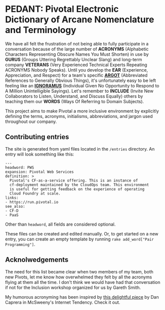 # PEDANT: Pivotal Electronic Dictionary of Arcane Nomenclature and Terminology

We have all felt the frustration of not being able to fully participate in a conversation because of the large number of **ACRONYMS** (Alphabetic Characters Representing Obscure Names You Must Shorten) in use by **GURUS** (Groups Uttering Regrettably Unclear Slang) and long-term company **VETERANS** (Very Experienced Technical Experts Repeating ACRONYMS Nobody Speaks). Until you develop the **EAR** (Experience, Appreciation, and Respect) for a team's specific [**ARGOT**](https://en.wikipedia.org/wiki/Argot) (Abbreviated References to Generally Obvious Things), it's unfortunately easy to be left feeling like an [**IGNORAMUS**](https://www.merriam-webster.com/dictionary/ignoramus) (Individual Given No Opportunity to Respond to A Million Unintelligible Sayings). Let's remember to **INCLUDE** (Invite New Collaborators to Listen, Understand, and Discuss Equally) others by teaching them our **WORDS** (Ways Of Referring to Domain Subjects).

This project aims to make Pivotal a more inclusive environment by explicitly
defining the terms, acronyms, initialisms, abbreviations, and jargon used
throughout our company.

## Contributing entries

The site is generated from yaml files located in the `/entries` directory. An entry will look something like this:

```
---
headword: PWS
expansion: Pivotal Web Services
definition: >
  Pivotal's CF-as-a-service offering. This is an instance of 
  cf-deployment maintained by the CloudOps team. This environment
  is useful for getting feedback on the experience of operating 
  Cloud Foundry at scale.
links:
- https://run.pivotal.io
see_also:
- CF-D
- PaaS
```

Other than `headword`, all fields are considered optional.

These files can be created and edited manually. Or, to get started on a new entry, you can create an empty template by running `rake add_word["Pair Programming"]`.

## Acknolwedgements

The need for this list became clear when two members of my team, both new Pivots, let me know how overwhelmed they felt by all the acronyms flying at them all the time. I don't think we would have had that conversation if not for the Inclusion workshop organized for us by Gareth Smith.

My humorous acronyming has been inspired by [this delightful piece](https://www.mcsweeneys.net/articles/our-top-secret-army-base-uses-too-many-acronyms) by Dan Caprera in McSweeny's Internet Tendency. Check it out.